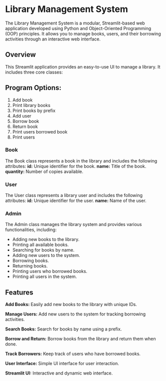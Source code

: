 # **Library Management System**
The Library Management System is a modular, Streamlit-based web application developed using Python and Object-Oriented Programming (OOP) principles. It allows you to manage books, users, and their borrowing activities through an interactive web interface.

## **Overview**
This Streamlit application provides an easy-to-use UI to manage a library. It includes three core classes:

## Program Options:
 1) Add book
 2) Print library books
 3) Print books by prefix
 4) Add user
 5) Borrow book
 6) Return book
 7) Print users borrowed book
 8) Print users
   
### **Book**
The Book class represents a book in the library and includes the following attributes:
**id:**  Unique identifier for the book.
**name:** Title of the book.
**quantity:** Number of copies available.

### **User**
The User class represents a library user and includes the following attributes:
**id:** Unique identifier for the user.
**name:** Name of the user.

### **Admin**
The Admin class manages the library system and provides various functionalities, including:

- Adding new books to the library.
- Printing all available books.
- Searching for books by name.
- Adding new users to the system.
- Borrowing books.
- Returning books.
- Printing users who borrowed books.
- Printing all users in the system.

## Features

**Add Books:** Easily add new books to the library with unique IDs.

**Manage Users:** Add new users to the system for tracking borrowing activities.

**Search Books:** Search for books by name using a prefix.

**Borrow and Return:** Borrow books from the library and return them when done.

**Track Borrowers:** Keep track of users who have borrowed books.

**User Interface:** Simple UI interface for user interaction.

**Streamlit UI:** Interactive and dynamic web interface.

